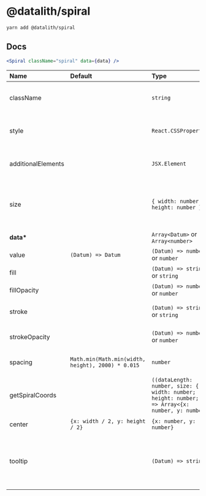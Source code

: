 # @datalith/spiral

```sh
yarn add @datalith/spiral
```

## Docs

```jsx
<Spiral className="spiral" data={data} />
```

| Name               | Default                                           | Type                                                                                               | Description                                                  |
| :----------------- | :------------------------------------------------ | :------------------------------------------------------------------------------------------------- | :----------------------------------------------------------- |
| className          |                                                   | `string`                                                                                           | Custom css classes to apply to the SVG                       |
| style              |                                                   | `React.CSSProperties`                                                                              | Custom style object to apply to the SVG                      |
| additionalElements |                                                   | `JSX.Element`                                                                                      | Optional elements to add to the SVG                          |
| size               |                                                   | `{ width: number; height: number }`                                                                | Width and Height of the SVG. Default is parent node size.    |
| <b>data\*</b>      |                                                   | `Array<Datum>` or `Array<number>`                                                                  | Array of data                                                |
| value              | `(Datum) => Datum`                                | `(Datum) => number` or `number`                                                                    | Value accessor                                               |
| fill               |                                                   | `(Datum) => string` or `string`                                                                    | Fill color accessor                                          |
| fillOpacity        |                                                   | `(Datum) => number` or `number`                                                                    | Fill opacity accessor                                        |
| stroke             |                                                   | `(Datum) => string` or `string`                                                                    | Stroke color accessor                                        |
| strokeOpacity      |                                                   | `(Datum) => number` or `number`                                                                    | Stroke opacity accessor                                      |
| spacing            | `Math.min(Math.min(width, height), 2000) * 0.015` | `number`                                                                                           | Spacing between points                                       |
| getSpiralCoords    |                                                   | `((dataLength: number, size: { width: number; height: number; }) => Array<{x: number, y: number}>` | Optional function to compute data points position            |
| center             | `{x: width / 2, y: height / 2}`                   | `{x: number, y: number}`                                                                           | Center of the dataviz                                        |
| tooltip            |                                                   | `(Datum) => string`                                                                                | Return HTML or text as a string to show on element mouseover |
